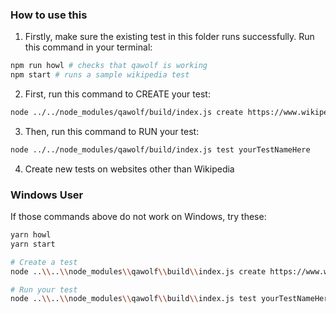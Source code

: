 
### How to use this

1. Firstly, make sure the existing test in this folder runs successfully. Run this command in your terminal:

```sh
npm run howl # checks that qawolf is working
npm start # runs a sample wikipedia test
```

2. First, run this command to CREATE your test:

```sh
node ../../node_modules/qawolf/build/index.js create https://www.wikipedia.org/ yourTestNameHere
```

3. Then, run this command to RUN your test:

```sh
node ../../node_modules/qawolf/build/index.js test yourTestNameHere
```

4. Create new tests on websites other than Wikipedia

### Windows User

If those commands above do not work on Windows, try these:

```sh
yarn howl
yarn start

# Create a test
node ..\\..\\node_modules\\qawolf\\build\\index.js create https://www.wikipedia.org/ yourTestNameHere

# Run your test
node ..\\..\\node_modules\\qawolf\\build\\index.js test yourTestNameHere
```